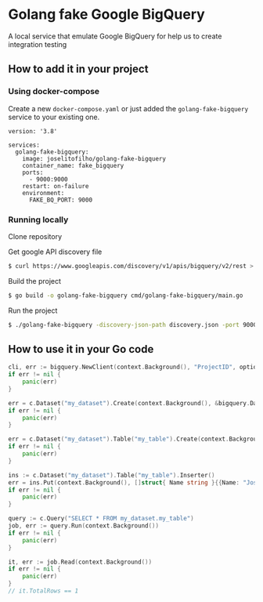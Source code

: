 # Golang fake Google BigQuery
A local service that emulate Google BigQuery for help us to create integration testing

## How to add it in your project

### Using docker-compose

Create a new `docker-compose.yaml` or just added the `golang-fake-bigquery` service to your existing one.
```
version: '3.8'

services:
  golang-fake-bigquery:
    image: joselitofilho/golang-fake-bigquery
    container_name: fake_bigquery
    ports:
      - 9000:9000
    restart: on-failure
    environment:
      FAKE_BQ_PORT: 9000
```

### Running locally

Clone repository

Get google API discovery file
```bash
$ curl https://www.googleapis.com/discovery/v1/apis/bigquery/v2/rest > discovery.json
```

Build the project
```bash
$ go build -o golang-fake-bigquery cmd/golang-fake-bigquery/main.go
```

Run the project
```bash
$ ./golang-fake-bigquery -discovery-json-path discovery.json -port 9000
```

## How to use it in your Go code
```Go
cli, err := bigquery.NewClient(context.Background(), "ProjectID", option.WithoutAuthentication(), option.WithEndpoint("http://localhost:9000"))
if err != nil {
    panic(err)
}

err = c.Dataset("my_dataset").Create(context.Background(), &bigquery.DatasetMetadata{})
if err != nil {
    panic(err)
}

err = c.Dataset("my_dataset").Table("my_table").Create(context.Background(), &bigquery.TableMetadata{})
if err != nil {
    panic(err)
}

ins := c.Dataset("my_dataset").Table("my_table").Inserter()
err = ins.Put(context.Background(), []struct{ Name string }{{Name: "Joselito"}, {Name: "Viveiros"}})
if err != nil {
    panic(err)
}

query := c.Query("SELECT * FROM my_dataset.my_table")
job, err := query.Run(context.Background())
if err != nil {
    panic(err)
}

it, err := job.Read(context.Background())
if err != nil {
    panic(err)
}
// it.TotalRows == 1
```